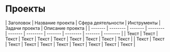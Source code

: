 # Проекты

| Заголовок  | Название проекта  | Сфера деятельности  | Инструменты  | Задачи проекта  | Описание проекта  |
| ------- | -------- | ------- | -------- | ------- | -------- | ------- | -------- | ------- | -------- |
| Текст   | Текст    | Текст   | Текст    | Текст   | Текст    | Текст   | Текст    | Текст   | Текст    |
| Текст   | Текст    | Текст   | Текст    | Текст   | Текст    | Текст   | Текст    | Текст   | Текст    |



